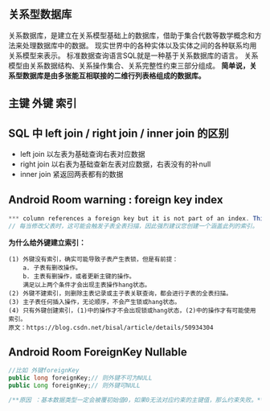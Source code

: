 ## 关系型数据库
关系数据库，是建立在关系模型基础上的数据库，借助于集合代数等数学概念和方法来处理数据库中的数据。
现实世界中的各种实体以及实体之间的各种联系均用关系模型来表示。
标准数据查询语言SQL就是一种基于关系数据库的语言。
关系模型由关系数据结构、关系操作集合、关系完整性约束三部分组成。
**简单说，关系型数据库是由多张能互相联接的二维行列表格组成的数据库。**

## 主键 外键 索引






## SQL 中 left join / right join / inner join 的区别

- left join 
  以左表为基础查询右表对应数据
- right join
  以右表为基础查新左表对应数据，右表没有的补null
- inner join
  紧返回两表都有的数据


## Android Room warning : foreign key index 
```java
*** column references a foreign key but it is not part of an index. This may trigger full table scans whenever parent table is modified so you are highly advised to create an index that covers this column.
// 每当修改父表时，这可能会触发子表全表扫描，因此强烈建议您创建一个涵盖此列的索引。   
```

**为什么给外键建立索引：**

	(1) 外键没有索引，确实可能导致子表产生表锁，但是有前提： 
		a. 子表有删改操作。 
		b. 主表有删操作，或者更新主键的操作。 
		满足以上两个条件才会出现主表操作hang状态。
	(2) 外键不建索引，则删除主表记录或主子表关联查询，都会进行子表的全表扫描。
	(3) 主子表任何插入操作，无论顺序，不会产生锁或hang状态。
	(4) 只有外键创建索引，(1)中的操作才不会出现锁或hang状态，(2)中的操作才有可能使用索引。
	原文：https://blog.csdn.net/bisal/article/details/50934304 


## Android Room ForeignKey Nullable
```java
//比如 外键foreignKey
public long foreignKey;// 则外键不可为NULL
public Long foreignKey;// 则外键可NULL

/**原因 ：基本数据类型一定会被覆初始值0，如果0无法对应约束的主键值，那么约束失败。**/

```

